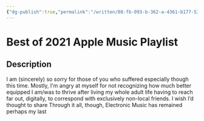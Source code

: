 ```yaml
---
{"dg-publish":true,"permalink":"/written/08-fb-093-b-362-a-4361-b177-537-f67873308/","dgHomeLink":true,"dgPassFrontmatter":false}
---
```


# Best of 2021 Apple Music Playlist

## Description
 
I am (sincerely) so sorry for those of you who suffered especially though this time. Mostly, I'm angry at myself for not recognizing how much better equipped I am/was to thrive after living my whole adult life having to reach far out, digitally, to correspond with  exclusively non-local friends. I wish I’d thought to share  Through it all, though, Electronic Music has remained perhaps my last 